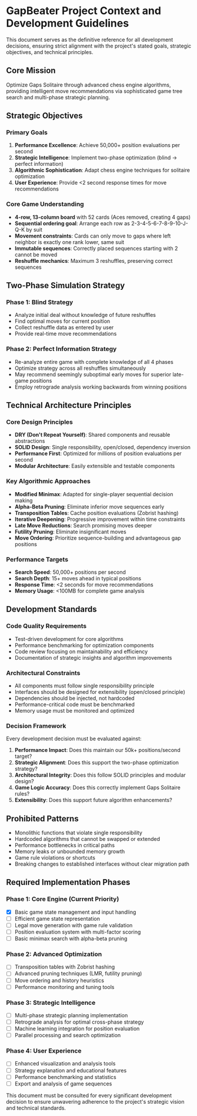 # GapBeater Project Context and Development Guidelines

This document serves as the definitive reference for all development decisions, ensuring strict alignment with the project's stated goals, strategic objectives, and technical principles.

## Core Mission
Optimize Gaps Solitaire through advanced chess engine algorithms, providing intelligent move recommendations via sophisticated game tree search and multi-phase strategic planning.

## Strategic Objectives

### Primary Goals
1. **Performance Excellence**: Achieve 50,000+ position evaluations per second
2. **Strategic Intelligence**: Implement two-phase optimization (blind → perfect information)
3. **Algorithmic Sophistication**: Adapt chess engine techniques for solitaire optimization
4. **User Experience**: Provide <2 second response times for move recommendations

### Core Game Understanding
- **4-row, 13-column board** with 52 cards (Aces removed, creating 4 gaps)
- **Sequential ordering goal**: Arrange each row as 2-3-4-5-6-7-8-9-10-J-Q-K by suit
- **Movement constraints**: Cards can only move to gaps where left neighbor is exactly one rank lower, same suit
- **Immutable sequences**: Correctly placed sequences starting with 2 cannot be moved
- **Reshuffle mechanics**: Maximum 3 reshuffles, preserving correct sequences

## Two-Phase Simulation Strategy

### Phase 1: Blind Strategy
- Analyze initial deal without knowledge of future reshuffles
- Find optimal moves for current position
- Collect reshuffle data as entered by user
- Provide real-time move recommendations

### Phase 2: Perfect Information Strategy  
- Re-analyze entire game with complete knowledge of all 4 phases
- Optimize strategy across all reshuffles simultaneously
- May recommend seemingly suboptimal early moves for superior late-game positions
- Employ retrograde analysis working backwards from winning positions

## Technical Architecture Principles

### Core Design Principles
- **DRY (Don't Repeat Yourself)**: Shared components and reusable abstractions
- **SOLID Design**: Single responsibility, open/closed, dependency inversion
- **Performance First**: Optimized for millions of position evaluations per second
- **Modular Architecture**: Easily extensible and testable components

### Key Algorithmic Approaches
- **Modified Minimax**: Adapted for single-player sequential decision making
- **Alpha-Beta Pruning**: Eliminate inferior move sequences early
- **Transposition Tables**: Cache position evaluations (Zobrist hashing)
- **Iterative Deepening**: Progressive improvement within time constraints
- **Late Move Reductions**: Search promising moves deeper
- **Futility Pruning**: Eliminate insignificant moves
- **Move Ordering**: Prioritize sequence-building and advantageous gap positions

### Performance Targets
- **Search Speed**: 50,000+ positions per second
- **Search Depth**: 15+ moves ahead in typical positions  
- **Response Time**: <2 seconds for move recommendations
- **Memory Usage**: <100MB for complete game analysis

## Development Standards

### Code Quality Requirements
- Test-driven development for core algorithms
- Performance benchmarking for optimization components
- Code review focusing on maintainability and efficiency
- Documentation of strategic insights and algorithm improvements

### Architectural Constraints
- All components must follow single responsibility principle
- Interfaces should be designed for extensibility (open/closed principle)
- Dependencies should be injected, not hardcoded
- Performance-critical code must be benchmarked
- Memory usage must be monitored and optimized

### Decision Framework
Every development decision must be evaluated against:
1. **Performance Impact**: Does this maintain our 50k+ positions/second target?
2. **Strategic Alignment**: Does this support the two-phase optimization strategy?
3. **Architectural Integrity**: Does this follow SOLID principles and modular design?
4. **Game Logic Accuracy**: Does this correctly implement Gaps Solitaire rules?
5. **Extensibility**: Does this support future algorithm enhancements?

## Prohibited Patterns
- Monolithic functions that violate single responsibility
- Hardcoded algorithms that cannot be swapped or extended
- Performance bottlenecks in critical paths
- Memory leaks or unbounded memory growth
- Game rule violations or shortcuts
- Breaking changes to established interfaces without clear migration path

## Required Implementation Phases

### Phase 1: Core Engine (Current Priority)
- [x] Basic game state management and input handling
- [ ] Efficient game state representation
- [ ] Legal move generation with game rule validation
- [ ] Position evaluation system with multi-factor scoring
- [ ] Basic minimax search with alpha-beta pruning

### Phase 2: Advanced Optimization
- [ ] Transposition tables with Zobrist hashing
- [ ] Advanced pruning techniques (LMR, futility pruning)
- [ ] Move ordering and history heuristics
- [ ] Performance monitoring and tuning tools

### Phase 3: Strategic Intelligence
- [ ] Multi-phase strategic planning implementation
- [ ] Retrograde analysis for optimal cross-phase strategy
- [ ] Machine learning integration for position evaluation
- [ ] Parallel processing and search optimization

### Phase 4: User Experience
- [ ] Enhanced visualization and analysis tools
- [ ] Strategy explanation and educational features
- [ ] Performance benchmarking and statistics
- [ ] Export and analysis of game sequences

This document must be consulted for every significant development decision to ensure unwavering adherence to the project's strategic vision and technical standards.